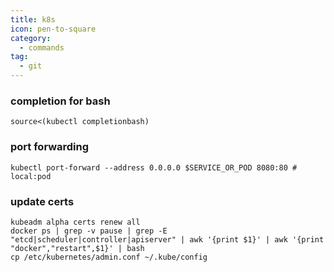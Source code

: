 ```yaml
---
title: k8s
icon: pen-to-square
category:
  - commands
tag:
  - git
---
```


### completion for bash

```shell
source<(kubectl completionbash)
```

### port forwarding

```shell
kubectl port-forward --address 0.0.0.0 $SERVICE_OR_POD 8080:80 # local:pod
```

### update certs

```shell
kubeadm alpha certs renew all
docker ps | grep -v pause | grep -E "etcd|scheduler|controller|apiserver" | awk '{print $1}' | awk '{print "docker","restart",$1}' | bash
cp /etc/kubernetes/admin.conf ~/.kube/config
```